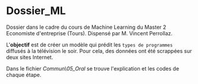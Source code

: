 # Dossier_ML
Dossier dans le cadre du cours de Machine Learning du Master 2 Economiste d'entreprise (Tours). Dispensé par M. Vincent Perrollaz.

L'**objectif** est de créer un modèle qui prédit les `types de programmes` diffusés à la télévision le soir. Pour cela, des données ont été scrappées sur deux sites Internet.

Dans le fichier *Commun\05_Oral* se trouve l'explication et les codes de chaque étape.
